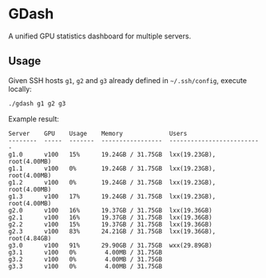 # GDash

A unified GPU statistics dashboard for multiple servers.

## Usage

Given SSH hosts `g1`, `g2` and `g3`
already defined in `~/.ssh/config`,
execute locally:
```bash
./gdash g1 g2 g3
```
Example result:
```
Server    GPU    Usage    Memory             Users
--------  -----  -------  -----------------  --------------------------
g1.0      v100   15%      19.24GB / 31.75GB  lxx(19.23GB), root(4.00MB)
g1.1      v100   0%       19.24GB / 31.75GB  lxx(19.23GB), root(4.00MB)
g1.2      v100   0%       19.24GB / 31.75GB  lxx(19.23GB), root(4.00MB)
g1.3      v100   17%      19.24GB / 31.75GB  lxx(19.23GB), root(4.00MB)
g2.0      v100   16%      19.37GB / 31.75GB  lxx(19.36GB)
g2.1      v100   16%      19.37GB / 31.75GB  lxx(19.36GB)
g2.2      v100   15%      19.37GB / 31.75GB  lxx(19.36GB)
g2.3      v100   83%      24.21GB / 31.75GB  lxx(19.36GB), root(4.84GB)
g3.0      v100   91%      29.90GB / 31.75GB  wxx(29.89GB)
g3.1      v100   0%        4.00MB / 31.75GB
g3.2      v100   0%        4.00MB / 31.75GB
g3.3      v100   0%        4.00MB / 31.75GB
```
